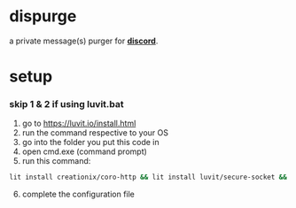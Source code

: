 # dispurge
a private message(s) purger for [**discord**](https://discord.com).



# setup
### skip 1 & 2 if using luvit.bat
1. go to https://luvit.io/install.html
2. run the command respective to your OS
3. go into the folder you put this code in
4. open cmd.exe (command prompt)
5. run this command:
```bash
lit install creationix/coro-http && lit install luvit/secure-socket && lit install luvit/timer && lit install luvit/json && luvit index
```
6. complete the configuration file
